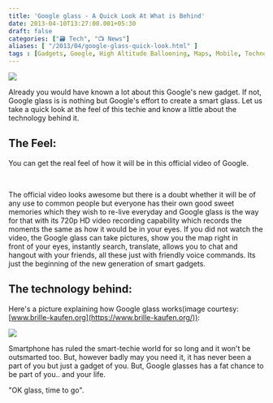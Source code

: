 ```yaml
---
title: 'Google glass - A Quick Look At What is Behind'
date: 2013-04-10T13:27:00.001+05:30
draft: false
categories: ["🗃️ Tech", "📺 News"]
aliases: [ "/2013/04/google-glass-quick-look.html" ]
tags : [Gadgets, Google, High Altitude Ballooning, Maps, Mobile, Technology, Google glass]
---
```


[![](https://2.bp.blogspot.com/-NEabYWZL5Xg/UWUblfUoeFI/AAAAAAAAAvE/_2vXI0-b8vY/s400/googLAS.jpg)](https://2.bp.blogspot.com/-NEabYWZL5Xg/UWUblfUoeFI/AAAAAAAAAvE/_2vXI0-b8vY/s1600/googLAS.jpg)

  
Already you would have known a lot about this Google's new gadget. If not, Google glass is is nothing but Google's effort to create a smart glass. Let us take a quick look at the feel of this techie and know a little about the technology behind it.  
  
  

The Feel:
---------

You can get the real feel of how it will be in this official video of Google.

  

  

                                

  

The official video looks awesome but there is a doubt whether it will be of any use to common people but everyone has their own good sweet memories which they wish to re-live everyday and Google glass is the way for that with its 720p HD video recording capability which records the moments the same as how it would be in your eyes. If you did not watch the video, the Google glass can take pictures, show you the map right in front of your eyes, instantly search, translate, allows you to chat and hangout with your friends, all these just with friendly voice commands. Its just the beginning of the new generation of smart gadgets.

  

The technology behind:
----------------------

Here's a picture explaining how Google glass works(image courtesy: [www.brille-kaufen.org](https://www.brille-kaufen.org/)):

  

[![](https://3.bp.blogspot.com/-czigszCWadE/UWUZieqYoBI/AAAAAAAAAu0/D0jHv2YUYDs/s1600/googleglassgraph.jpg)](https://3.bp.blogspot.com/-czigszCWadE/UWUZieqYoBI/AAAAAAAAAu0/D0jHv2YUYDs/s1600/googleglassgraph.jpg)

  

Smartphone has ruled the smart-techie world for so long and it won't be outsmarted too. But, however badly may you need it, it has never been a part of you but just a gadget of you. But, Google glasses has a fat chance to be part of you.. and your life.

"OK glass, time to go".